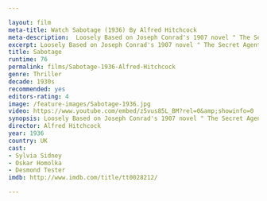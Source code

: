 ```yaml
---

layout: film
meta-title: Watch Sabotage (1936) By Alfred Hitchcock
meta-description:  Loosely Based on Joseph Conrad's 1907 novel " The Secret Agent", Sabotage is one of Hitchcock's most overlooked films. however, it is a tense thriller, one of his best British films and a true cinematic masterpiece.
excerpt: Loosely Based on Joseph Conrad's 1907 novel " The Secret Agent", Sabotage is one of Hitchcock's most overlooked films. however, it is a tense thriller, one of his best British films and a true cinematic masterpiece. Sylvia Sidney is the young wife of a London movie-theatre owner who maintains a secret life as a paid terrorist. Slowly she realizes that her husband is a monster.
title: Sabotage
runtime: 76
permalink: films/Sabotage-1936-Alfred-Hitchcock
genre: Thriller
decade: 1930s
recommended: yes
editors-rating: 4
image: /feature-images/Sabotage-1936.jpg
video: https://www.youtube.com/embed/z5vus85L_BM?rel=0&amp;showinfo=0
synopsis: Loosely Based on Joseph Conrad's 1907 novel " The Secret Agent", Sabotage is one of Hitchcock's most overlooked films. however, it is a tense thriller, one of his best British films and a true cinematic masterpiece. Sylvia Sidney is the young wife of a London movie-theatre owner who maintains a secret life as a paid terrorist. Slowly she realizes that her husband is a monster.
director: Alfred Hitchcock
year: 1936
country: UK
cast:
- Sylvia Sidney
- Oskar Homolka
- Desmond Tester
imdb: http://www.imdb.com/title/tt0028212/

---
```

